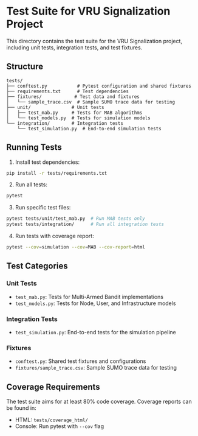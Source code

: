 # Test Suite for VRU Signalization Project

This directory contains the test suite for the VRU Signalization project, including unit tests, integration tests, and test fixtures.

## Structure

```
tests/
├── conftest.py           # Pytest configuration and shared fixtures
├── requirements.txt      # Test dependencies
├── fixtures/            # Test data and fixtures
│   └── sample_trace.csv  # Sample SUMO trace data for testing
├── unit/               # Unit tests
│   ├── test_mab.py     # Tests for MAB algorithms
│   └── test_models.py  # Tests for simulation models
└── integration/        # Integration tests
    └── test_simulation.py  # End-to-end simulation tests
```

## Running Tests

1. Install test dependencies:
```bash
pip install -r tests/requirements.txt
```

2. Run all tests:
```bash
pytest
```

3. Run specific test files:
```bash
pytest tests/unit/test_mab.py  # Run MAB tests only
pytest tests/integration/      # Run all integration tests
```

4. Run tests with coverage report:
```bash
pytest --cov=simulation --cov=MAB --cov-report=html
```

## Test Categories

### Unit Tests
- `test_mab.py`: Tests for Multi-Armed Bandit implementations
- `test_models.py`: Tests for Node, User, and Infrastructure models

### Integration Tests
- `test_simulation.py`: End-to-end tests for the simulation pipeline

### Fixtures
- `conftest.py`: Shared test fixtures and configurations
- `fixtures/sample_trace.csv`: Sample SUMO trace data for testing

## Coverage Requirements

The test suite aims for at least 80% code coverage. Coverage reports can be found in:
- HTML: `tests/coverage_html/`
- Console: Run pytest with `--cov` flag
